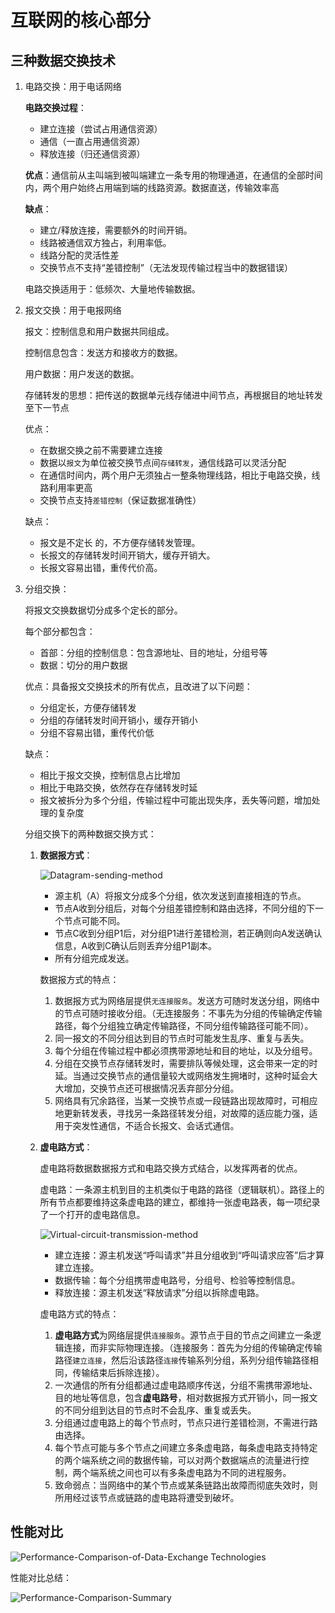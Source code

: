 # 互联网的核心部分



## 三种数据交换技术 

1. 电路交换：用于电话网络

   **电路交换过程**：

   + 建立连接（尝试占用通信资源）
   + 通信（一直占用通信资源）
   + 释放连接（归还通信资源）

   **优点**：通信前从主叫端到被叫端建立一条专用的物理通道，在通信的全部时间内，两个用户始终占用端到端的线路资源。数据直送，传输效率高

   **缺点**：

   + 建立/释放连接，需要额外的时间开销。 
   + 线路被通信双方独占，利用率低。
   + 线路分配的灵活性差
   + 交换节点不支持“差错控制”（无法发现传输过程当中的数据错误）

   电路交换适用于：低频次、大量地传输数据。

2. 报文交换：用于电报网络

   报文：控制信息和用户数据共同组成。

   控制信息包含：发送方和接收方的数据。

   用户数据：用户发送的数据。

   存储转发的思想：把传送的数据单元线存储进中间节点，再根据目的地址转发至下一节点

   优点：

   + 在数据交换之前不需要建立连接 
   + 数据以`报文`为单位被交换节点间`存储转发`，通信线路可以灵活分配
   + 在通信时间内，两个用户无须独占一整条物理线路，相比于电路交换，线路利用率更高
   + 交换节点支持`差错控制`（保证数据准确性）

   缺点：

   + 报文是不定长 的，不方便存储转发管理。
   + 长报文的存储转发时间开销大，缓存开销大。
   + 长报文容易出错，重传代价高。

3. 分组交换：

   将报文交换数据切分成多个定长的部分。

   每个部分都包含：

   + 首部：分组的控制信息：包含源地址、目的地址，分组号等
   + 数据：切分的用户数据

   优点：具备报文交换技术的所有优点，且改进了以下问题：

   + 分组定长，方便存储转发
   + 分组的存储转发时间开销小，缓存开销小
   + 分组不容易出错，重传代价低

   缺点：

   + 相比于报文交换，控制信息占比增加
   + 相比于电路交换，依然存在存储转发时延
   + 报文被拆分为多个分组，传输过程中可能出现失序，丢失等问题，增加处理的复杂度
   
   分组交换下的两种数据交换方式：
   
   1. **数据报方式**：
   
      ![Datagram-sending-method](/Users/eddie/Documents/code/docs/docs/web-development-basics/computer-network/物理层/images/Datagram-sending-method.png)
   
      + 源主机（A）将报文分成多个分组，依次发送到直接相连的节点。
      + 节点A收到分组后，对每个分组差错控制和路由选择，不同分组的下一个节点可能不同。
      + 节点C收到分组P1后，对分组P1进行差错检测，若正确则向A发送确认信息，A收到C确认后则丢弃分组P1副本。
      + 所有分组完成发送。
   
      数据报方式的特点：
   
      1. 数据报方式为网络层提供`无连接服务`。发送方可随时发送分组，网络中的节点可随时接收分组。（无连接服务：不事先为分组的传输确定传输路径，每个分组独立确定传输路径，不同分组传输路径可能不同）。
      2. 同一报文的不同分组达到目的节点时可能发生乱序、重复与丢失。
      3. 每个分组在传输过程中都必须携带源地址和目的地址，以及分组号。
      4. 分组在交换节点存储转发时，需要排队等候处理，这会带来一定的时延。当通过交换节点的通信量较大或网络发生拥堵时，这种时延会大大增加，交换节点还可根据情况丢弃部分分组。
      5. 网络具有冗余路径，当某一交换节点或一段链路出现故障时，可相应地更新转发表，寻找另一条路径转发分组，对故障的适应能力强，适用于突发性通信，不适合长报文、会话式通信。
   
   2. **虚电路方式**：
   
      虚电路将数据数据报方式和电路交换方式结合，以发挥两者的优点。
   
      虚电路：一条源主机到目的主机类似于电路的路径（逻辑联机）。路径上的所有节点都要维持这条虚电路的建立，都维持一张虚电路表，每一项纪录了一个打开的虚电路信息。
   
      ![Virtual-circuit-transmission-method](/Users/eddie/Documents/code/docs/docs/web-development-basics/computer-network/物理层/images/Virtual-circuit-transmission-method.png)
   
      + 建立连接：源主机发送“呼叫请求”并且分组收到“呼叫请求应答”后才算建立连接。
      + 数据传输：每个分组携带虚电路号，分组号、检验等控制信息。
      + 释放连接：源主机发送“释放请求”分组以拆除虚电路。
   
      虚电路方式的特点：
   
      1. **虚电路方式**为网络层提供`连接服务`。源节点于目的节点之间建立一条逻辑连接，而非实际物理连接。（连接服务：首先为分组的传输确定传输路径`建立连接`，然后沿该路径`连接`传输系列分组，系列分组传输路径相同，传输结束后拆除连接）。
      2. 一次通信的所有分组都通过虚电路顺序传送，分组不需携带源地址、目的地址等信息，包含**虚电路号**，相对数据报方式开销小，同一报文的不同分组到达目的节点时不会乱序、重复或丢失。
      3. 分组通过虚电路上的每个节点时，节点只进行差错检测，不需进行路由选择。
      4. 每个节点可能与多个节点之间建立多条虚电路，每条虚电路支持特定的两个端系统之间的数据传输，可以对两个数据端点的流量进行控制，两个端系统之间也可以有多条虚电路为不同的进程服务。
      5. 致命弱点：当网络中的某个节点或某条链路出故障而彻底失效时，则所用经过该节点或链路的虚电路将遭受到破坏。





## 性能对比

![Performance-Comparison-of-Data-Exchange Technologies](/Users/eddie/Documents/code/docs/docs/web-development-basics/computer-network/概述/images/Performance-Comparison-of-Data-Exchange-Technologies.png)

性能对比总结：

![Performance-Comparison-Summary](/Users/eddie/Documents/code/docs/docs/web-development-basics/computer-network/概述/images/Performance-Comparison-Summary.png)
